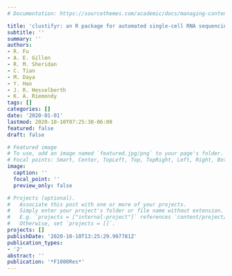 ```yaml
---
# Documentation: https://sourcethemes.com/academic/docs/managing-content/

title: 'clustifyr: an R package for automated single-cell RNA sequencing cluster classification'
subtitle: ''
summary: ''
authors:
- R. Fu
- A. E. Gillen
- R. M. Sheridan
- C. Tian
- M. Daya
- Y. Hao
- J. R. Hesselberth
- K. A. Riemondy
tags: []
categories: []
date: '2020-01-01'
lastmod: 2020-10-10T07:25:30-06:00
featured: false
draft: false

# Featured image
# To use, add an image named `featured.jpg/png` to your page's folder.
# Focal points: Smart, Center, TopLeft, Top, TopRight, Left, Right, BottomLeft, Bottom, BottomRight.
image:
  caption: ''
  focal_point: ''
  preview_only: false

# Projects (optional).
#   Associate this post with one or more of your projects.
#   Simply enter your project's folder or file name without extension.
#   E.g. `projects = ["internal-project"]` references `content/project/deep-learning/index.md`.
#   Otherwise, set `projects = []`.
projects: []
publishDate: '2020-10-10T13:25:29.997781Z'
publication_types:
- '2'
abstract: ''
publication: '*F1000Res*'
---
```

